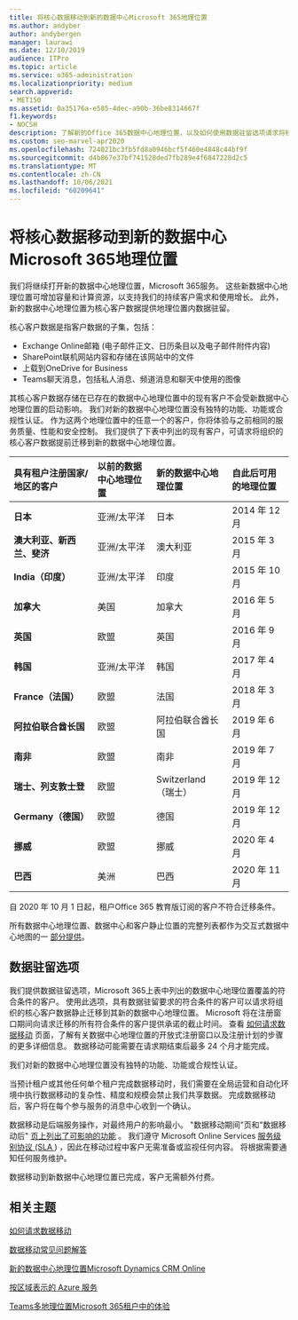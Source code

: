 ```yaml
---
title: 将核心数据移动到新的数据中心Microsoft 365地理位置
ms.author: andyber
author: andybergen
manager: laurawi
ms.date: 12/10/2019
audience: ITPro
ms.topic: article
ms.service: o365-administration
ms.localizationpriority: medium
search.appverid:
- MET150
ms.assetid: 0a35176a-e585-4dec-a90b-36be8314667f
f1.keywords:
- NOCSH
description: 了解新的Office 365数据中心地理位置，以及如何使用数据驻留选项请求将核心数据移动到新地理位置。
ms.custom: seo-marvel-apr2020
ms.openlocfilehash: 724021bc3fb5fd8a0946bcf5f460e4848c44bf9f
ms.sourcegitcommit: d4b867e37bf741528ded7fb289e4f6847228d2c5
ms.translationtype: MT
ms.contentlocale: zh-CN
ms.lasthandoff: 10/06/2021
ms.locfileid: "60209641"
---
```

# <a name="moving-core-data-to-new-microsoft-365-datacenter-geos"></a>将核心数据移动到新的数据中心Microsoft 365地理位置

我们将继续打开新的数据中心地理位置，Microsoft 365服务。 这些新数据中心地理位置可增加容量和计算资源，以支持我们的持续客户需求和使用增长。 此外，新的数据中心地理位置为核心客户数据提供地理位置内数据驻留。 

核心客户数据是指客户数据的子集，包括： 
- Exchange Online邮箱 (电子邮件正文、日历条目以及电子邮件附件内容) 
- SharePoint联机网站内容和存储在该网站中的文件
- 上载到OneDrive for Business
- Teams聊天消息，包括私人消息、频道消息和聊天中使用的图像
  
其核心客户数据存储在已存在的数据中心地理位置中的现有客户不会受新数据中心地理位置的启动影响。 我们对新的数据中心地理位置没有独特的功能、功能或合规性认证。 作为这两个地理位置中的任意一个的客户，你将体验与之前相同的服务质量、性能和安全控制。 我们提供了下表中列出的现有客户，可请求将组织的核心客户数据提前迁移到新的数据中心地理位置。
  
|**具有租户注册国家/地区的客户**|**以前的数据中心地理位置**|**新的数据中心地理位置**|**自此后可用的地理位置**|
|:-----|:-----|:-----|:-----|
|**日本**| 亚洲/太平洋 | 日本 | 2014 年 12 月 |
|**澳大利亚、新西兰、斐济**| 亚洲/太平洋 | 澳大利亚 | 2015 年 3 月 |
|**India（印度）**| 亚洲/太平洋 | 印度 | 2015 年 10 月 |
|**加拿大**| 美国 | 加拿大 | 2016 年 5 月 |
|**英国**| 欧盟 | 英国 | 2016 年 9 月 |
|**韩国**| 亚洲/太平洋 | 韩国 | 2017 年 4 月 |
|**France（法国）**| 欧盟 | 法国 | 2018 年 3 月 |
|**阿拉伯联合酋长国**| 欧盟 | 阿拉伯联合酋长国 | 2019 年 6 月 |
|**南非**| 欧盟 | 南非 | 2019 年 7 月 |
|**瑞士、列支敦士登**| 欧盟 | Switzerland（瑞士） | 2019 年 12 月 |
|**Germany（德国）**| 欧盟 | 德国 | 2019 年 12 月 |
|**挪威**| 欧盟 | 挪威 | 2020 年 4 月 |
|**巴西**| 美洲 | 巴西 | 2020 年 11 月 |

自 2020 年 10 月 1 日起，租户Office 365 教育版订阅的客户不符合迁移条件。

所有数据中心地理位置、数据中心和客户静止位置的完整列表都作为交互式数据中心地图的一 [部分提供](https://office.com/datamaps)。 
  
## <a name="data-residency-option"></a>数据驻留选项

我们提供数据驻留选项，Microsoft 365上表中列出的数据中心地理位置覆盖的符合条件的客户。 使用此选项，具有数据驻留要求的符合条件的客户可以请求将组织的核心客户数据静止迁移到其新的数据中心地理位置。  Microsoft 将在注册窗口期间向请求迁移的所有符合条件的客户提供承诺的截止时间。  查看 [如何请求数据移动](request-your-data-move.md) 页面，了解有关数据中心地理位置的开放式注册窗口以及注册计划的步骤的更多详细信息。  数据移动可能需要在请求期结束后最多 24 个月才能完成。

我们对新的数据中心地理位置没有独特的功能、功能或合规性认证。
    
当预计租户或其他任何单个租户完成数据移动时，我们需要在全局运营和自动化环境中执行数据移动的复杂性、精度和规模会禁止我们共享数据。 完成数据移动后，客户将在每个参与服务的消息中心收到一个确认。 
    
数据移动是后端服务操作，对最终用户的影响最小。 "数据移动期间"页和"数据移动后" [页上列出了可影响的功能](during-and-after-your-data-move.md) 。 我们遵守 Microsoft Online Services [服务级别协议 (SLA ](https://go.microsoft.com/fwlink/p/?LinkId=523897)) ，因此在移动过程中客户无需准备或监视任何内容。 将根据需要通知任何服务维护。 

数据移动到新数据中心地理位置已完成，客户无需额外付费。
    
## <a name="related-topics"></a>相关主题 
 
[如何请求数据移动](request-your-data-move.md)
    
[数据移动常见问题解答](data-move-faq.yml)
  
[新的数据中心地理位置Microsoft Dynamics CRM Online](/power-platform/admin/new-datacenter-regions)
  
[按区域表示的 Azure 服务](https://azure.microsoft.com/regions/)

[Teams多地理位置Microsoft 365租户中的体验](/microsoftteams/teams-experience-o365odb-spo-multi-geo)

